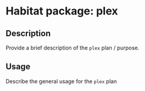 # Habitat package: plex

## Description

Provide a brief description of the `plex` plan / purpose.

## Usage

Describe the general usage for the `plex` plan
